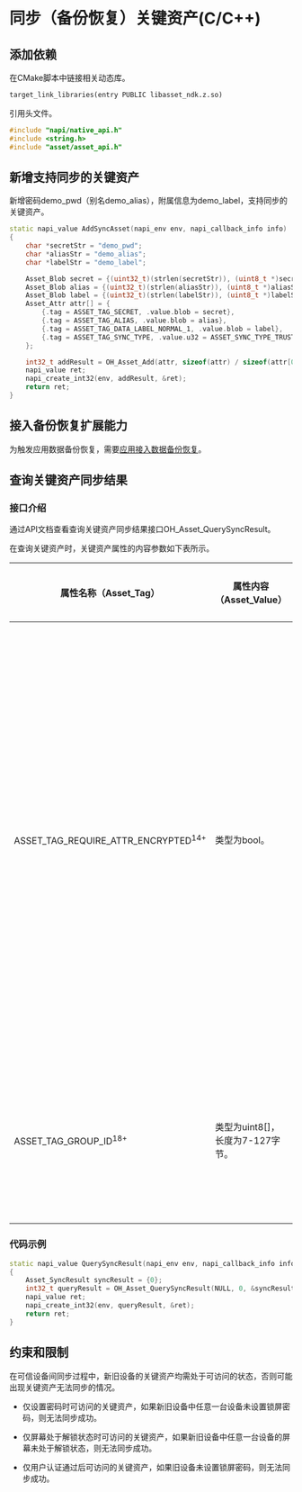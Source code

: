 # 同步（备份恢复）关键资产(C/C++)

<!--Kit: Asset Store Kit-->
<!--Subsystem: Security-->
<!--Owner: @JeremyXu-->
<!--Designer: @skye_you-->
<!--Tester: @nacyli-->
<!--Adviser: @zengyawen-->

## 添加依赖

在CMake脚本中链接相关动态库。
```txt
target_link_libraries(entry PUBLIC libasset_ndk.z.so)
```

引用头文件。
<!-- @[include](https://gitcode.com/openharmony/applications_app_samples/blob/master/code/DocsSample/Security/AssetStoreKit/AssetStoreNdk/entry/src/main/cpp/napi_init.cpp) -->

``` C++
#include "napi/native_api.h"
#include <string.h>
#include "asset/asset_api.h"
```


## 新增支持同步的关键资产

新增密码demo_pwd（别名demo_alias），附属信息为demo_label，支持同步的关键资产。

<!-- @[add_sync_asset](https://gitcode.com/openharmony/applications_app_samples/blob/master/code/DocsSample/Security/AssetStoreKit/AssetStoreNdk/entry/src/main/cpp/napi_init.cpp) -->

``` C++
static napi_value AddSyncAsset(napi_env env, napi_callback_info info)
{
    char *secretStr = "demo_pwd";
    char *aliasStr = "demo_alias";
    char *labelStr = "demo_label";

    Asset_Blob secret = {(uint32_t)(strlen(secretStr)), (uint8_t *)secretStr};
    Asset_Blob alias = {(uint32_t)(strlen(aliasStr)), (uint8_t *)aliasStr};
    Asset_Blob label = {(uint32_t)(strlen(labelStr)), (uint8_t *)labelStr};
    Asset_Attr attr[] = {
        {.tag = ASSET_TAG_SECRET, .value.blob = secret},
        {.tag = ASSET_TAG_ALIAS, .value.blob = alias},
        {.tag = ASSET_TAG_DATA_LABEL_NORMAL_1, .value.blob = label},
        {.tag = ASSET_TAG_SYNC_TYPE, .value.u32 = ASSET_SYNC_TYPE_TRUSTED_DEVICE}, // 需指定在可信设备间同步（如新旧设备间克隆）。
    };

    int32_t addResult = OH_Asset_Add(attr, sizeof(attr) / sizeof(attr[0]));
    napi_value ret;
    napi_create_int32(env, addResult, &ret);
    return ret;
}
```


## 接入备份恢复扩展能力

为触发应用数据备份恢复，需要[应用接入数据备份恢复](../../file-management/app-file-backup-extension.md)。

## 查询关键资产同步结果

### 接口介绍

通过API文档查看查询关键资产同步结果接口OH_Asset_QuerySyncResult。

在查询关键资产时，关键资产属性的内容参数如下表所示。

| 属性名称（Asset_Tag）            | 属性内容（Asset_Value）                                       | 是否必选 | 说明                                                         |
| ------------------------------- | ------------------------------------------------------------ | -------- | ------------------------------------------------------------ |
| ASSET_TAG_REQUIRE_ATTR_ENCRYPTED<sup>14+</sup> | 类型为bool。 | 是 | 是否查询业务自定义附属信息被加密的关键资产同步结果。true表示查询业务自定义附属信息加密存储的关键资产同步结果，false表示查询业务自定义附属信息不加密存储的关键资产同步结果。默认值为false。|
| ASSET_TAG_GROUP_ID<sup>18+</sup> | 类型为uint8[]，长度为7-127字节。 | 是 | 待查询的关键资产所属群组，默认查询不属于任何群组的关键资产同步结果。|


### 代码示例

<!-- @[query_sync_result](https://gitcode.com/openharmony/applications_app_samples/blob/master/code/DocsSample/Security/AssetStoreKit/AssetStoreNdk/entry/src/main/cpp/napi_init.cpp) -->

``` C++
static napi_value QuerySyncResult(napi_env env, napi_callback_info info)
{
    Asset_SyncResult syncResult = {0};
    int32_t queryResult = OH_Asset_QuerySyncResult(NULL, 0, &syncResult);
    napi_value ret;
    napi_create_int32(env, queryResult, &ret);
    return ret;
}
```


## 约束和限制

在可信设备间同步过程中，新旧设备的关键资产均需处于可访问的状态，否则可能出现关键资产无法同步的情况。

- 仅设置密码时可访问的关键资产，如果新旧设备中任意一台设备未设置锁屏密码，则无法同步成功。
  
- 仅屏幕处于解锁状态时可访问的关键资产，如果新旧设备中任意一台设备的屏幕未处于解锁状态，则无法同步成功。

- 仅用户认证通过后可访问的关键资产，如果旧设备未设置锁屏密码，则无法同步成功。
